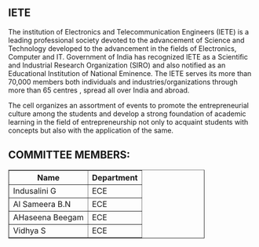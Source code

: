 <div align="left" class="contentDiv">
<h2>IETE </h2>
<p>The institution of Electronics and Telecommunication Engineers (IETE) is a leading professional society devoted to the advancement of Science and Technology developed to the advancement in the fields of Electronics, Computer and IT. Government of India has recognized IETE as a Scientific and Industrial Research Organization (SIRO) and also notified as an Educational Institution of National Eminence. The IETE serves its more than 70,000 members both individuals and industries/organizations through more than 65 centres , spread all over India and abroad.</p>
<p>The cell organizes an assortment of events to promote the entrepreneurial culture among the students and develop a strong foundation of academic learning in the field of entrepreneurship not only to acquaint students with concepts but also with the application of the same. </p>
<h2> COMMITTEE MEMBERS: </h2>
<table border="1" style="width:400px">
<tr><th>Name</th><th>Department</th></tr>
<tr><td>Indusalini G </td><td>ECE</td></tr>
<tr><td>Al Sameera B.N</td><td>ECE</td></tr>
<tr><td>AHaseena Beegam</td><td>ECE</td></tr>
<tr><td>Vidhya S</td><td>ECE</td></tr>
</table>
</div>